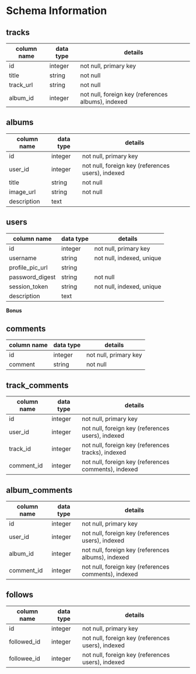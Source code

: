 # Schema Information

## tracks
column name    | data type | details
---------------|-----------|-----------------------
id             | integer   | not null, primary key
title          | string    | not null
track_url      | string    | not null
album_id       | integer   | not null, foreign key (references albums), indexed


## albums
column name | data type | details
------------|-----------|-----------------------
id          | integer   | not null, primary key
user_id     | integer   | not null, foreign key (references users), indexed
title       | string    | not null
image_url   | string    | not null
description | text      |


## users
column name     | data type | details
----------------|-----------|-----------------------
id              | integer   | not null, primary key
username        | string    | not null, indexed, unique
profile_pic_url | string    |
password_digest | string    | not null
session_token   | string    | not null, indexed, unique
description     | text      |




**Bonus**
## comments
column name | data type | details
------------|-----------|-----------------------
id          | integer   | not null, primary key
comment     | string    | not null
## track_comments
column name | data type | details
------------|-----------|-----------------------
id          | integer   | not null, primary key
user_id     | integer   | not null, foreign key (references users), indexed
track_id    | integer   | not null, foreign key (references tracks), indexed
comment_id  | integer   | not null, foreign key (references comments), indexed
## album_comments
column name | data type | details
------------|-----------|-----------------------
id          | integer   | not null, primary key
user_id     | integer   | not null, foreign key (references users), indexed
album_id    | integer   | not null, foreign key (references albums), indexed
comment_id  | integer   | not null, foreign key (references comments), indexed
## follows
column name | data type | details
------------|-----------|-----------------------
id          | integer   | not null, primary key
followed_id | integer   | not null, foreign key (references users), indexed
followee_id | integer   | not null, foreign key (references users), indexed
